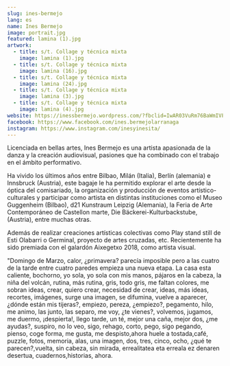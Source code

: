 ```yaml
---
slug: ines-bermejo
lang: es
name: Ines Bermejo
image: portrait.jpg
featured: lamina (1).jpg
artwork:
  - title: s/t. Collage y técnica mixta
    image: lamina (1).jpg
  - title: s/t. Collage y técnica mixta
    image: lamina (16).jpg
  - title: s/t. Collage y técnica mixta
    image: lamina (24).jpg
  - title: s/t. Collage y técnica mixta
    image: lamina (3).jpg
  - title: s/t. Collage y técnica mixta
    image: lamina (4).jpg
website: https://inessbermejo.wordpress.com/?fbclid=IwAR03VuRm76BaWmIVF69dCVf-I69IxHGWJnGcZ60Aw4taPqS_XbOAjJ4XaPk
facebook: https://www.facebook.com/ines.bermejolarranaga
instagram: https://www.instagram.com/inesyinesita/
---
```


Licenciada en bellas artes, Ines Bermejo es una artista apasionada de la danza
y la creación audiovisual, pasiones que ha combinado con el trabajo en el
ámbito performativo.

Ha vivido los últimos años entre Bilbao, Milán (Italia), Berlín (alemania) e
Innsbruck (Austria), este bagaje le ha permitido explorar el arte desde la óptica
del comisariado, la organización y producción de eventos artístico-culturales y
participar como artista en distintas instituciones como el Museo Guggenheim
(Bilbao), d21 Kunstraum Leipzig (Alemania), la Feria de Arte Contemporáneo
de Castellon marte, Die Bäckerei-Kulturbackstube, (Austria), entre muchas
otras.

Además de realizar creaciones artísticas colectivas como Play stand still
de Esti Olabarri o Germinal, proyecto de artes cruzadas, etc.
Recientemente ha sido premiada con el galardón Aixegetxo 2018, como artista
visual.

"Domingo de Marzo, calor, ¿primavera? parecía imposible pero a las cuatro de la tarde entre cuatro paredes empieza una nueva etapa. La casa esta caliente, bochorno, yo sola, yo sola con mis manos, pájaros en la cabeza, la niña del volcán, rutina,
más rutina, gris, todo gris, me faltan colores, me sobran ideas, crear, quiero crear, necesidad de crear, ideas, más ideas, recortes, imágenes, surge una imagen, se difumina, vuelve a aparecer, ¿dónde están mis tijeras?, empiezo, pereza, ¿empiezo?, pegamento, hilo, me animo, las junto, las separo, me voy, ¿te vienes?, volvemos, jugamos, me duermo, ¡despierta!, llego tarde, un té, mejor una caña, mejor dos, ¿me ayudas?, suspiro, no lo veo, sigo, rehago, corto, pego, sigo pegando, pienso, coge forma, me gusta, me despisto,ahora huele a tostada,café, puzzle, fotos, memoria, alas, una imagen, dos, tres, cinco, ocho, ¿qué te parecen?,vuelta, sin cabeza, sin mirada, errealitatea eta erreala ez denaren desertua, cuadernos,historias, ahora.
